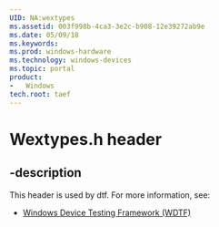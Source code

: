 ```yaml
---
UID: NA:wextypes
ms.assetid: 003f998b-4ca3-3e2c-b908-12e39272ab9e
ms.date: 05/09/18
ms.keywords: 
ms.prod: windows-hardware
ms.technology: windows-devices
ms.topic: portal
product:
-	Windows
tech.root: taef
---
```


# Wextypes.h header


## -description


This header is used by dtf. For more information, see:

- [Windows Device Testing Framework (WDTF)](../_dtf/index.md)
